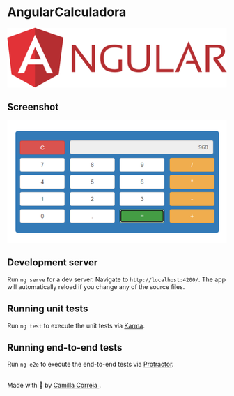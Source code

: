 # AngularCalculadora

<p align="center">
  <img src="screenshots/angular.png" />
</p>

## Screenshot

<p align="center">
  <img src="screenshots/screenshot.png" />
</p>

## Development server

Run `ng serve` for a dev server. Navigate to `http://localhost:4200/`. The app will automatically reload if you change any of the source files.

## Running unit tests

Run `ng test` to execute the unit tests via [Karma](https://karma-runner.github.io).

## Running end-to-end tests

Run `ng e2e` to execute the end-to-end tests via [Protractor](http://www.protractortest.org/).

<br />
Made with 💜 by <a href="https://www.linkedin.com/in/camillacorreia/" target="_blank"> Camilla Correia </a>. <br />
<br />

